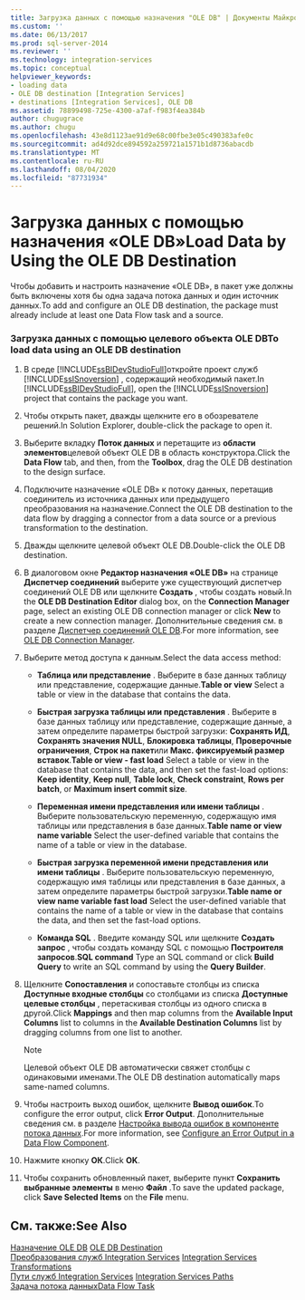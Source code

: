 ```yaml
---
title: Загрузка данных с помощью назначения "OLE DB" | Документы Майкрософт
ms.custom: ''
ms.date: 06/13/2017
ms.prod: sql-server-2014
ms.reviewer: ''
ms.technology: integration-services
ms.topic: conceptual
helpviewer_keywords:
- loading data
- OLE DB destination [Integration Services]
- destinations [Integration Services], OLE DB
ms.assetid: 78899498-725e-4300-a7af-f983f4ea384b
author: chugugrace
ms.author: chugu
ms.openlocfilehash: 43e8d1123ae91d9e68c00fbe3e05c490383afe0c
ms.sourcegitcommit: ad4d92dce894592a259721a1571b1d8736abacdb
ms.translationtype: MT
ms.contentlocale: ru-RU
ms.lasthandoff: 08/04/2020
ms.locfileid: "87731934"
---
```

# <a name="load-data-by-using-the-ole-db-destination"></a><span data-ttu-id="867d7-102">Загрузка данных с помощью назначения «OLE DB»</span><span class="sxs-lookup"><span data-stu-id="867d7-102">Load Data by Using the OLE DB Destination</span></span>
  <span data-ttu-id="867d7-103">Чтобы добавить и настроить назначение «OLE DB», в пакет уже должны быть включены хотя бы одна задача потока данных и один источник данных.</span><span class="sxs-lookup"><span data-stu-id="867d7-103">To add and configure an OLE DB destination, the package must already include at least one Data Flow task and a source.</span></span>  
  
### <a name="to-load-data-using-an-ole-db-destination"></a><span data-ttu-id="867d7-104">Загрузка данных с помощью целевого объекта OLE DB</span><span class="sxs-lookup"><span data-stu-id="867d7-104">To load data using an OLE DB destination</span></span>  
  
1.  <span data-ttu-id="867d7-105">В среде [!INCLUDE[ssBIDevStudioFull](../../includes/ssbidevstudiofull-md.md)]откройте проект служб [!INCLUDE[ssISnoversion](../../includes/ssisnoversion-md.md)] , содержащий необходимый пакет.</span><span class="sxs-lookup"><span data-stu-id="867d7-105">In [!INCLUDE[ssBIDevStudioFull](../../includes/ssbidevstudiofull-md.md)], open the [!INCLUDE[ssISnoversion](../../includes/ssisnoversion-md.md)] project that contains the package you want.</span></span>  
  
2.  <span data-ttu-id="867d7-106">Чтобы открыть пакет, дважды щелкните его в обозревателе решений.</span><span class="sxs-lookup"><span data-stu-id="867d7-106">In Solution Explorer, double-click the package to open it.</span></span>  
  
3.  <span data-ttu-id="867d7-107">Выберите вкладку **Поток данных** и перетащите из **области элементов**целевой объект OLE DB в область конструктора.</span><span class="sxs-lookup"><span data-stu-id="867d7-107">Click the **Data Flow** tab, and then, from the **Toolbox**, drag the OLE DB destination to the design surface.</span></span>  
  
4.  <span data-ttu-id="867d7-108">Подключите назначение «OLE DB» к потоку данных, перетащив соединитель из источника данных или предыдущего преобразования на назначение.</span><span class="sxs-lookup"><span data-stu-id="867d7-108">Connect the OLE DB destination to the data flow by dragging a connector from a data source or a previous transformation to the destination.</span></span>  
  
5.  <span data-ttu-id="867d7-109">Дважды щелкните целевой объект OLE DB.</span><span class="sxs-lookup"><span data-stu-id="867d7-109">Double-click the OLE DB destination.</span></span>  
  
6.  <span data-ttu-id="867d7-110">В диалоговом окне **Редактор назначения «OLE DB»** на странице **Диспетчер соединений** выберите уже существующий диспетчер соединений OLE DB или щелкните **Создать** , чтобы создать новый.</span><span class="sxs-lookup"><span data-stu-id="867d7-110">In the **OLE DB Destination Editor** dialog box, on the **Connection Manager** page, select an existing OLE DB connection manager or click **New** to create a new connection manager.</span></span> <span data-ttu-id="867d7-111">Дополнительные сведения см. в разделе [Диспетчер соединений OLE DB](../connection-manager/ole-db-connection-manager.md).</span><span class="sxs-lookup"><span data-stu-id="867d7-111">For more information, see [OLE DB Connection Manager](../connection-manager/ole-db-connection-manager.md).</span></span>  
  
7.  <span data-ttu-id="867d7-112">Выберите метод доступа к данным.</span><span class="sxs-lookup"><span data-stu-id="867d7-112">Select the data access method:</span></span>  
  
    -   <span data-ttu-id="867d7-113">**Таблица или представление** .    Выберите в базе данных таблицу или представление, содержащие данные.</span><span class="sxs-lookup"><span data-stu-id="867d7-113">**Table or view** Select a table or view in the database that contains the data.</span></span>  
  
    -   <span data-ttu-id="867d7-114">**Быстрая загрузка таблицы или представления** . Выберите в базе данных таблицу или представление, содержащие данные, а затем определите параметры быстрой загрузки: **Сохранять ИД**, **Сохранять значения NULL**, **Блокировка таблицы**, **Проверочные ограничения**, **Строк на пакет**или **Макс. фиксируемый размер вставок**.</span><span class="sxs-lookup"><span data-stu-id="867d7-114">**Table or view - fast load** Select a table or view in the database that contains the data, and then set the fast-load options: **Keep identity**, **Keep null**, **Table lock**, **Check constraint**, **Rows per batch**, or **Maximum insert commit size**.</span></span>  
  
    -   <span data-ttu-id="867d7-115">**Переменная имени представления или имени таблицы** . Выберите пользовательскую переменную, содержащую имя таблицы или представления в базе данных.</span><span class="sxs-lookup"><span data-stu-id="867d7-115">**Table name or view name variable** Select the user-defined variable that contains the name of a table or view in the database.</span></span>  
  
    -   <span data-ttu-id="867d7-116">**Быстрая загрузка переменной имени представления или имени таблицы** . Выберите пользовательскую переменную, содержащую имя таблицы или представления в базе данных, а затем определите параметры быстрой загрузки.</span><span class="sxs-lookup"><span data-stu-id="867d7-116">**Table name or view name variable fast load** Select the user-defined variable that contains the name of a table or view in the database that contains the data, and then set the fast-load options.</span></span>  
  
    -   <span data-ttu-id="867d7-117">**Команда SQL** .    Введите команду SQL или щелкните **Создать запрос** , чтобы создать команду SQL с помощью **Построителя запросов**.</span><span class="sxs-lookup"><span data-stu-id="867d7-117">**SQL command** Type an SQL command or click **Build Query** to write an SQL command by using the **Query Builder**.</span></span>  
  
8.  <span data-ttu-id="867d7-118">Щелкните **Сопоставления** и сопоставьте столбцы из списка **Доступные входные столбцы** со столбцами из списка **Доступные целевые столбцы** , перетаскивая столбцы из одного списка в другой.</span><span class="sxs-lookup"><span data-stu-id="867d7-118">Click **Mappings** and then map columns from the **Available Input Columns** list to columns in the **Available Destination Columns** list by dragging columns from one list to another.</span></span>  
  
    > [!NOTE]  
    >  <span data-ttu-id="867d7-119">Целевой объект OLE DB автоматически свяжет столбцы с одинаковыми именами.</span><span class="sxs-lookup"><span data-stu-id="867d7-119">The OLE DB destination automatically maps same-named columns.</span></span>  
  
9. <span data-ttu-id="867d7-120">Чтобы настроить выход ошибок, щелкните **Вывод ошибок**.</span><span class="sxs-lookup"><span data-stu-id="867d7-120">To configure the error output, click **Error Output**.</span></span> <span data-ttu-id="867d7-121">Дополнительные сведения см. в разделе [Настройка вывода ошибок в компоненте потока данных](../configure-an-error-output-in-a-data-flow-component.md).</span><span class="sxs-lookup"><span data-stu-id="867d7-121">For more information, see [Configure an Error Output in a Data Flow Component](../configure-an-error-output-in-a-data-flow-component.md).</span></span>  
  
10. <span data-ttu-id="867d7-122">Нажмите кнопку **ОК**.</span><span class="sxs-lookup"><span data-stu-id="867d7-122">Click **OK**.</span></span>  
  
11. <span data-ttu-id="867d7-123">Чтобы сохранить обновленный пакет, выберите пункт **Сохранить выбранные элементы** в меню **Файл** .</span><span class="sxs-lookup"><span data-stu-id="867d7-123">To save the updated package, click **Save Selected Items** on the **File** menu.</span></span>  
  
## <a name="see-also"></a><span data-ttu-id="867d7-124">См. также:</span><span class="sxs-lookup"><span data-stu-id="867d7-124">See Also</span></span>  
 <span data-ttu-id="867d7-125">[Назначение OLE DB](ole-db-destination.md) </span><span class="sxs-lookup"><span data-stu-id="867d7-125">[OLE DB Destination](ole-db-destination.md) </span></span>  
 <span data-ttu-id="867d7-126">[Преобразования служб Integration Services](transformations/integration-services-transformations.md) </span><span class="sxs-lookup"><span data-stu-id="867d7-126">[Integration Services Transformations](transformations/integration-services-transformations.md) </span></span>  
 <span data-ttu-id="867d7-127">[Пути служб Integration Services](integration-services-paths.md) </span><span class="sxs-lookup"><span data-stu-id="867d7-127">[Integration Services Paths](integration-services-paths.md) </span></span>  
 [<span data-ttu-id="867d7-128">Задача потока данных</span><span class="sxs-lookup"><span data-stu-id="867d7-128">Data Flow Task</span></span>](../control-flow/data-flow-task.md)  
  
  
